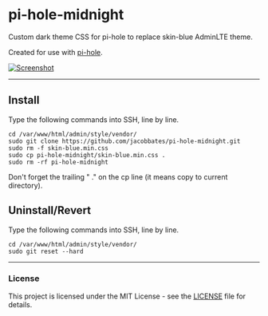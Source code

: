 # pi-hole-midnight
Custom dark theme CSS for pi-hole to replace skin-blue AdminLTE theme.

Created for use with [pi-hole](https://github.com/pi-hole/pi-hole).

[![Screenshot](https://i.imgur.com/RxdmXrK.png)](https://i.imgur.com/RxdmXrK.png)

---

## Install
Type the following commands into SSH, line by line.

```
cd /var/www/html/admin/style/vendor/
sudo git clone https://github.com/jacobbates/pi-hole-midnight.git
sudo rm -f skin-blue.min.css
sudo cp pi-hole-midnight/skin-blue.min.css .
sudo rm -rf pi-hole-midnight
```
Don't forget the trailing " ." on the cp line (it means copy to current directory).

## Uninstall/Revert
Type the following commands into SSH, line by line.

```
cd /var/www/html/admin/style/vendor/
sudo git reset --hard
```

---

### License
This project is licensed under the MIT License - see the [LICENSE](LICENSE) file for details.
